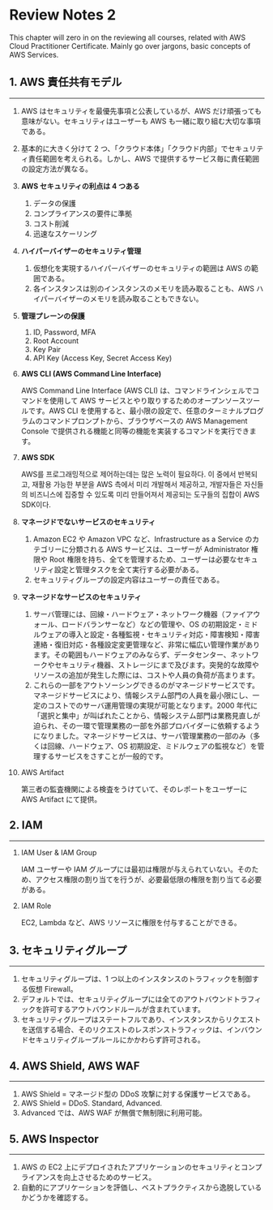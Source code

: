 # Review Notes 2

This chapter will zero in on the reviewing all courses, related with AWS Cloud Practitioner Certificate. Mainly go over jargons, basic concepts of AWS Services.

## 1. AWS 責任共有モデル

---

1. AWS はセキュリティを最優先事項と公表しているが、AWS だけ頑張っても意味がない。セキュリティはユーザーも AWS も一緒に取り組む大切な事項である。
2. 基本的に大きく分けて 2 つ、「クラウド本体」「クラウド内部」でセキュリティ責任範囲を考えられる。しかし、AWS で提供するサービス毎に責任範囲の設定方法が異なる。
3. **AWS セキュリティの利点は 4 つある**
   1. データの保護
   2. コンプライアンスの要件に準拠
   3. コスト削減
   4. 迅速なスケーリング
4. **ハイパーバイザーのセキュリティ管理**
   1. 仮想化を実現するハイパーバイザーのセキュリティの範囲は AWS の範囲である。
   2. 各インスタンスは別のインスタンスのメモリを読み取ることも、AWS ハイパーバイザーのメモリを読み取ることもできない。
5. **管理プレーンの保護**
   1. ID, Password, MFA
   2. Root Account
   3. Key Pair
   4. API Key (Access Key, Secret Access Key)
6. **AWS CLI (AWS Command Line Interface)**

   AWS Command Line Interface (AWS CLI) は、コマンドラインシェルでコマンドを使用して AWS サービスとやり取りするためのオープンソースツールです。AWS CLI を使用すると、最小限の設定で、任意のターミナルプログラムのコマンドプロンプトから、ブラウザベースの AWS Management Console で提供される機能と同等の機能を実装するコマンドを実行できます。

7. **AWS SDK**

   AWS를 프로그래밍적으로 제어하는데는 많은 노력이 필요하다. 이 중에서 반복되고, 재활용 가능한 부분을 AWS 측에서 미리 개발해서 제공하고, 개발자들은 자신들의 비즈니스에 집중할 수 있도록 미리 만들어져서 제공되는 도구들의 집합이 AWS SDK이다.

8. **マネージドでないサービスのセキュリティ**
   1. Amazon EC2 や Amazon VPC など、Infrastructure as a Service のカテゴリーに分類される AWS サービスは、ユーザーが Administrator 権限や Root 権限を持ち、全てを管理するため、ユーザーは必要なセキュリティ設定と管理タスクを全て実行する必要がある。
   2. セキュリティグループの設定内容はユーザーの責任である。
9. **マネージドなサービスのセキュリティ**
   1. サーバ管理には、回線・ハードウェア・ネットワーク機器（ファイアウォール、ロードバランサーなど）などの管理や、OS の初期設定・ミドルウェアの導入と設定・各種監視・セキュリティ対応・障害検知・障害連絡・復旧対応・各種設定変更管理など、非常に幅広い管理作業があります。その範囲もハードウェアのみならず、データセンター、ネットワークやセキュリティ機器、ストレージにまで及びます。突発的な故障やリソースの追加が発生した際には、コストや人員の負荷が高まります。
   2. これらの一部をアウトソーシングできるのがマネージドサービスです。マネージドサービスにより、情報システム部門の人員を最小限にし、一定のコストでのサーバ運用管理の実現が可能となります。2000 年代に「選択と集中」が叫ばれたことから、情報システム部門は業務見直しが迫られ、その一環で管理業務の一部を外部プロバイダーに依頼するようになりました。マネージドサービスは、サーバ管理業務の一部のみ（多くは回線、ハードウェア、OS 初期設定、ミドルウェアの監視など）を管理するサービスをさすことが一般的です。
10. AWS Artifact

    第三者の監査機関による検査をうけていて、そのレポートをユーザーに AWS Artifact にて提供。

## 2. IAM

---

1. IAM User & IAM Group

   IAM ユーザーや IAM グループには最初は権限が与えられていない。そのため、アクセス権限の割り当てを行うが、必要最低限の権限を割り当てる必要がある。

2. IAM Role

   EC2, Lambda など、AWS リソースに権限を付与することができる。

## 3. セキュリティグループ

---

1. セキュリティグループは、1 つ以上のインスタンスのトラフィックを制御する仮想 Firewall。
2. デフォルトでは、セキュリティグループには全てのアウトバウンドトラフィックを許可するアウトバウンドルールが含まれています。
3. セキュリティグループはステートフルであり、インスタンスからリクエストを送信する場合、そのリクエストのレスポンストラフィックは、インバウンドセキュリティグループルールにかかわらず許可される。

## 4. AWS Shield, AWS WAF

---

1. AWS Shield = マネージド型の DDoS 攻撃に対する保護サービスである。
2. AWS Shield = DDoS. Standard, Advanced.
3. Advanced では、AWS WAF が無償で無制限に利用可能。

## 5. AWS Inspector

---

1. AWS の EC2 上にデプロイされたアプリケーションのセキュリティとコンプライアンスを向上させるためのサービス。
2. 自動的にアプリケーションを評価し、ベストプラクティスから逸脱しているかどうかを確認する。
